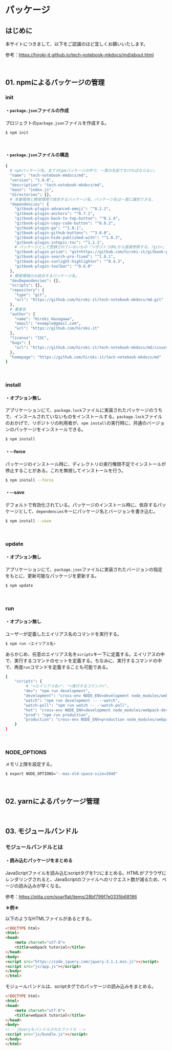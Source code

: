 # パッケージ

## はじめに

本サイトにつきまして、以下をご認識のほど宜しくお願いいたします。

参考：https://hiroki-it.github.io/tech-notebook-mkdocs/md/about.html

<br>

## 01. npmによるパッケージの管理

### init

#### ・```package.json```ファイルの作成

プロジェクトの```package.json```ファイルを作成する。

```bash
$ npm init
```

<br>

#### ・```package.json```ファイルの構造

```bash
{
  # npmパッケージ名。全てのnpmパッケージの中で、一意の名前でなければならない。
  "name": "tech-notebook-mkdocs/md",
  "version": "1.0.0",
  "description": "tech-notebook-mkdocs/md",
  "main": "index.js",
  "directories": {},
  # 本番環境と開発環境で依存するパッケージ名。パッケージ名は一意に識別できる。
  "dependencies": {
    "gitbook-plugin-advanced-emoji": "^0.2.2",
    "gitbook-plugin-anchors": "^0.7.1",
    "gitbook-plugin-back-to-top-button": "^0.1.4",
    "gitbook-plugin-copy-code-button": "^0.0.2",
    "gitbook-plugin-ga": "^1.0.1",
    "gitbook-plugin-github-buttons": "^3.0.0",
    "gitbook-plugin-hide-published-with": "^1.0.3",
    "gitbook-plugin-intopic-toc": "^1.1.1",
    # パッケージとして登録されていないもの『リポジトリURLから直接参照する。『git+』を忘れないこと。
    "gitbook-plugin-prism": "git+https://github.com/hiroki-it/gitbook-plugin-prism.git",
    "gitbook-plugin-search-pro-fixed": "^1.0.1",
    "gitbook-plugin-sunlight-highlighter": "^0.4.3",
    "gitbook-plugin-toolbar": "^0.6.0"
  },
  # 開発環境のみ依存するパッケージ名。
  "devDependencies": {},
  "scripts": {},
  "repository": {
    "type": "git",
    "url": "https://github.com/hiroki-it/tech-notebook-mkdocs/md.git"
  },
  # 著者名
  "author": {
    "name": "Hiroki Hasegawa",
    "email": "example@gmail.com",
    "url": "https://github.com/hiroki-it"
  },
  "license": "ISC",
  "bugs": {
    "url": "https://github.com/hiroki-it/tech-notebook-mkdocs/md/issues"
  },
  "homepage": "https://github.com/hiroki-it/tech-notebook-mkdocs/md"
}
```

<br>

### install

#### ・オプション無し

アプリケーションにて、```package.lock```ファイルに実装されたパッケージのうちで、インスールされていないものをインストールする。```package.lock```ファイルのおかげで、リポジトリの利用者が、```npm install```の実行時に、共通のバージョンのパッケージをインストールできる。

```bash
$ npm install
```

#### ・--force

パッケージのインストール時に、ディレクトリの実行権限不足でインストールが停止することがある。これを無視してインストールを行う。

```bash
$ npm install --force
```

#### ・--save

デフォルトで有効化されている。パッケージのインストール時に、依存するパッケージとして、```dependencies```キーにパッケージ名とバージョンを書き込む。

```bash
$ npm install --save
```

<br>

### update

#### ・オプション無し

アプリケーションにて、```package.json```ファイルに実装されたバージョンの指定をもとに、更新可能なパッケージを更新する。

```bash
$ npm update
```

<br>

### run

#### ・オプション無し

ユーザーが定義したエイリアス名のコマンドを実行する。

```bash
$ npm run <エイリアス名>
```

あらかじめ、任意のエイリアス名を```scripts```キー下に定義する。エイリアスの中で、実行するコマンドのセットを定義する。ちなみに、実行するコマンドの中で、再度```run```コマンドを定義することも可能である。

```bash
{
    "scripts": {
         # "<エイリアス名>": "<実行するコマンド>",
        "dev": "npm run development",
        "development": "cross-env NODE_ENV=development node_modules/webpack/bin/webpack.js --progress --hide-modules --config=node_modules/laravel-mix/setup/webpack.config.js",
        "watch": "npm run development -- --watch",
        "watch-poll": "npm run watch -- --watch-poll",
        "hot": "cross-env NODE_ENV=development node_modules/webpack-dev-server/bin/webpack-dev-server.js --inline --hot --disable-host-check --config=node_modules/laravel-mix/setup/webpack.config.js",
        "prod": "npm run production",
        "production": "cross-env NODE_ENV=production node_modules/webpack/bin/webpack.js --no-progress --hide-modules --config=node_modules/laravel-mix/setup/webpack.config.js"
    }
}
```

<br>

### NODE_OPTIONS

メモリ上限を設定する。

```bash
$ export NODE_OPTIONS="--max-old-space-size=2048"
```

<br>

## 02. yarnによるパッケージ管理

<br>

## 03. モジュールバンドル

### モジュールバンドルとは

#### ・読み込むパッケージをまとめる

JavaScriptファイルを読み込むscriptタグを1つにまとめる。HTMLがブラウザにレンダリングされると、JavaScriptのファイルへのリクエスト数が減るため、ページの読み込みが早くなる。

参考：https://qiita.com/soarflat/items/28bf799f7e0335b68186

**＊例＊**

以下のようなHTMLファイルがあるとする。

```html
<!DOCTYPE html>
<html>
<head>
    <meta charset="utf-8">
    <title>webpack tutorial</title>
</head>
<body>
<script src="https://code.jquery.com/jquery-3.1.1.min.js"></script>
<script src="js/app.js"></script>
</body>
</html>
```

モジュールバンドルは、scriptタグでのパッケージの読み込みをまとめる。

```html
<!DOCTYPE html>
<html>
<head>
    <meta charset="utf-8">
    <title>webpack tutorial</title>
</head>
<body>
<!-- jQueryもバンドルされたファイル -->
<script src="js/bundle.js"></script>
</body>
</html>
```



